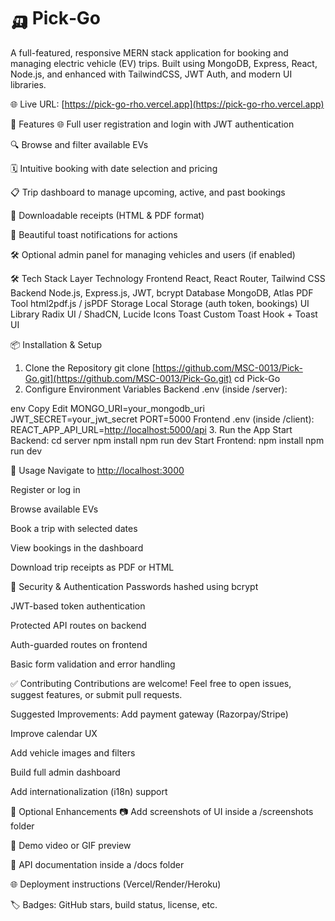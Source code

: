 # 🛺 Pick‑Go

A full-featured, responsive MERN stack application for booking and managing electric vehicle (EV) trips.
Built using MongoDB, Express, React, Node.js, and enhanced with TailwindCSS, JWT Auth, and modern UI libraries.

🌐 Live URL: [https://pick-go-rho.vercel.app](https://pick-go-rho.vercel.app)

🚀 Features
🌐 Full user registration and login with JWT authentication

🔍 Browse and filter available EVs

🗓️ Intuitive booking with date selection and pricing

📋 Trip dashboard to manage upcoming, active, and past bookings

📄 Downloadable receipts (HTML & PDF format)

🔔 Beautiful toast notifications for actions

🛠️ Optional admin panel for managing vehicles and users (if enabled)

🛠️ Tech Stack
Layer    Technology
Frontend    React, React Router, Tailwind CSS
Backend     Node.js, Express.js, JWT, bcrypt
Database     MongoDB,  Atlas
PDF Tool   html2pdf.js / jsPDF
Storage    Local Storage (auth token, bookings)
UI Library  Radix UI / ShadCN, Lucide Icons
Toast   Custom Toast Hook + Toast UI

📦 Installation & Setup

1. Clone the Repository
git clone [https://github.com/MSC-0013/Pick-Go.git](https://github.com/MSC-0013/Pick-Go.git)
cd Pick-Go
2. Configure Environment Variables
Backend .env (inside /server):

env
Copy
Edit
MONGO_URI=your_mongodb_uri
JWT_SECRET=your_jwt_secret
PORT=5000
Frontend .env (inside /client):
REACT_APP_API_URL=<http://localhost:5000/api>
3. Run the App
Start Backend:
cd server
npm install
npm run dev
Start Frontend:
npm install
npm run dev

🧪 Usage
Navigate to [http://localhost:3000](http://localhost:3000)

Register or log in

Browse available EVs

Book a trip with selected dates

View bookings in the dashboard

Download trip receipts as PDF or HTML

🔐 Security & Authentication
Passwords hashed using bcrypt

JWT-based token authentication

Protected API routes on backend

Auth-guarded routes on frontend

Basic form validation and error handling

✅ Contributing
Contributions are welcome!
Feel free to open issues, suggest features, or submit pull requests.

Suggested Improvements:
Add payment gateway (Razorpay/Stripe)

Improve calendar UX

Add vehicle images and filters

Build full admin dashboard

Add internationalization (i18n) support

📸 Optional Enhancements
📷 Add screenshots of UI inside a /screenshots folder

🎥 Demo video or GIF preview

🧪 API documentation inside a /docs folder

🌐 Deployment instructions (Vercel/Render/Heroku)

🏷️ Badges: GitHub stars, build status, license, etc.
